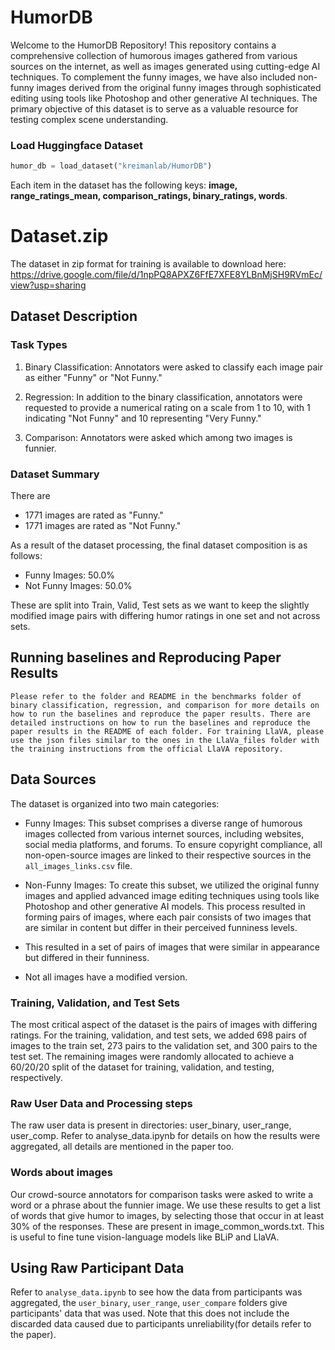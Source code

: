 # HumorDB

Welcome to the HumorDB Repository! This repository contains a comprehensive collection of humorous images gathered from various sources on the internet, as well as images generated using cutting-edge AI techniques. To complement the funny images, we have also included non-funny images derived from the original funny images through sophisticated editing using tools like Photoshop and other generative AI techniques. The primary objective of this dataset is to serve as a valuable resource for testing complex scene understanding.

### Load Huggingface Dataset

```python
humor_db = load_dataset("kreimanlab/HumorDB")
```

Each item in the dataset has the following keys: **image, range_ratings_mean, comparison_ratings, binary_ratings, words**.

# Dataset.zip
The dataset in zip format for training is available to download here: https://drive.google.com/file/d/1npPQ8APXZ6FfE7XFE8YLBnMjSH9RVmEc/view?usp=sharing
## Dataset Description
### Task Types

1. Binary Classification: Annotators were asked to classify each image pair as either "Funny" or "Not Funny."

2. Regression: In addition to the binary classification, annotators were requested to provide a numerical rating on a scale from 1 to 10, with 1 indicating "Not Funny" and 10 representing "Very Funny."

3. Comparison: Annotators were asked which among two images is funnier.

### Dataset Summary

There are

- 1771 images are rated as "Funny."
- 1771 images are rated as "Not Funny."

As a result of the dataset processing, the final dataset composition is as follows:

- Funny Images: 50.0%
- Not Funny Images: 50.0%

These are split into Train, Valid, Test sets as we want to keep the slightly modified image pairs with differing humor ratings in one set and not across sets.


## Running baselines and Reproducing Paper Results

    Please refer to the folder and README in the benchmarks folder of binary classification, regression, and comparison for more details on how to run the baselines and reproduce the paper results. There are detailed instructions on how to run the baselines and reproduce the paper results in the README of each folder. For training LlaVA, please use the json files similar to the ones in the LlaVa_files folder with the training instructions from the official LlaVA repository.

## Data Sources

The dataset is organized into two main categories:

* Funny Images: This subset comprises a diverse range of humorous images collected from various internet sources, including websites, social media platforms, and forums. To ensure copyright compliance, all non-open-source images are linked to their respective sources in the `all_images_links.csv` file.

* Non-Funny Images: To create this subset, we utilized the original funny images and applied advanced image editing techniques using tools like Photoshop and other generative AI models. This process resulted in forming pairs of images, where each pair consists of two images that are similar in content but differ in their perceived funniness levels.
* This resulted in a set of pairs of images that were similar in appearance but differed in their funniness.
* Not all images have a modified version.

### Training, Validation, and Test Sets
The most critical aspect of the dataset is the pairs of images with differing ratings. For the training, validation, and test sets, we added 698 pairs of images to the train set, 273 pairs to the validation set, and 300 pairs to the test set. The remaining images were randomly allocated to achieve a 60/20/20 split of the dataset for training, validation, and testing, respectively.

### Raw User Data and Processing steps
The raw user data is present in directories: user_binary, user_range, user_comp. Refer to analyse_data.ipynb for details on how the results were aggregated, all details are mentioned in the paper too.

### Words about images
Our crowd-source annotators for comparison tasks were asked to write a word or a phrase about the funnier image. We use these results to get a list of words that give humor to images, by selecting those that occur in at least 30% of the responses. These are present in image_common_words.txt. This is useful to fine tune vision-language models like BLiP and LlaVA.

## Using Raw Participant Data
Refer to `analyse_data.ipynb` to see how the data from participants was aggregated, the `user_binary`, `user_range`, `user_compare` folders give participants' data that was used. Note that this does not include the discarded data caused due to participants unreliability(for details refer to the paper). 
